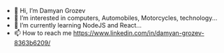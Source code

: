 - 👋 Hi, I’m Damyan Grozev
- 👀 I’m interested in computers, Automobiles, Motorcycles, technology...
- 🌱 I’m currently learning NodeJS and React...
- 📫 How to reach me https://www.linkedin.com/in/damyan-grozev-8363b6209/

<!---
dgrozev96/dgrozev96 is a ✨ special ✨ repository because its `README.md` (this file) appears on your GitHub profile.
You can click the Preview link to take a look at your changes.
--->
